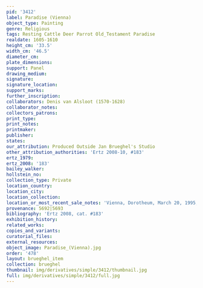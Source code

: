 ```yaml
---
pid: '3412'
label: Paradise (Vienna)
object_type: Painting
genre: Religious
tags: Resting Cattle Deer Parrot Old_Testament Paradise
realdate: 1605-1610
height_cm: '33.5'
width_cm: '46.5'
diameter_cm: 
plate_dimensions: 
support: Panel
drawing_medium: 
signature: 
signature_location: 
support_marks: 
further_inscription: 
collaborators: Denis van Alsloot (1570-1628)
collaborator_notes: 
collectors_patrons: 
print_type: 
print_notes: 
printmaker: 
publisher: 
states: 
our_attribution: Produced Outside Jan Brueghel's Studio
other_attribution_authorities: 'Ertz 2008-10, #183'
ertz_1979: 
ertz_2008: '183'
bailey_walker: 
hollstein_no: 
collection_type: Private
location_country: 
location_city: 
location_collection: 
location_or_most_recent_sale_notes: 'Vienna, Dorotheum, March 20, 1995, #192'
provenance: 5692|5693
bibliography: 'Ertz 2008, cat. #183'
exhibition_history: 
related_works: 
copies_and_variants: 
curatorial_files: 
external_resources: 
object_image: Paradise_(Vienna).jpg
order: '478'
layout: brueghel_item
collection: brueghel
thumbnail: img/derivatives/simple/3412/thumbnail.jpg
full: img/derivatives/simple/3412/full.jpg
---
```

